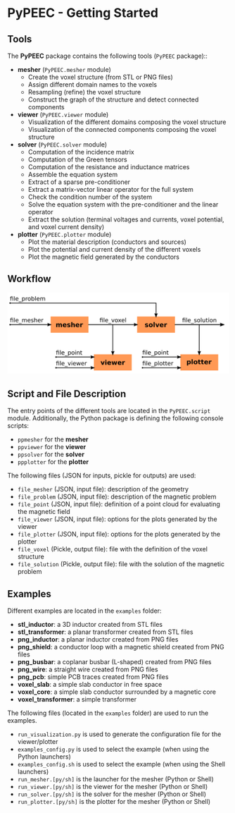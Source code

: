 # PyPEEC - Getting Started

## Tools

The **PyPEEC** package contains the following tools (`PyPEEC` package)::
* **mesher** (`PyPEEC.mesher` module)
  * Create the voxel structure (from STL or PNG files)
  * Assign different domain names to the voxels
  * Resampling (refine) the voxel structure
  * Construct the graph of the structure and detect connected components
* **viewer** (`PyPEEC.viewer` module)
  * Visualization of the different domains composing the voxel structure
  * Visualization of the connected components composing the voxel structure
* **solver** (`PyPEEC.solver` module)
  * Computation of the incidence matrix
  * Computation of the Green tensors
  * Computation of the resistance and inductance matrices
  * Assemble the equation system
  * Extract of a sparse pre-conditioner
  * Extract a matrix-vector linear operator for the full system
  * Check the condition number of the system
  * Solve the equation system with the pre-conditioner and the linear operator
  * Extract the solution (terminal voltages and currents, voxel potential, and voxel current density)
* **plotter** (`PyPEEC.plotter` module)
    * Plot the material description (conductors and sources)
    * Plot the potential and current density of the different voxels
    * Plot the magnetic field generated by the conductors

## Workflow

![viewer](images/workflow.png)

## Script and File Description

The entry points of the different tools are located in the `PyPEEC.script` module.
Additionally, the Python package is defining the following console scripts:
* `ppmesher` for the **mesher**
* `ppviewer` for the **viewer**
* `ppsolver` for the **solver**
* `ppplotter` for the **plotter**

The following files (JSON for inputs, pickle for outputs) are used:
* `file_mesher` (JSON, input file): description of the geometry
* `file_problem` (JSON, input file): description of the magnetic problem
* `file_point` (JSON, input file): definition of a point cloud for evaluating the magnetic field
* `file_viewer` (JSON, input file): options for the plots generated by the viewer
* `file_plotter` (JSON, input file): options for the plots generated by the plotter
* `file_voxel` (Pickle, output file): file with the definition of the voxel structure
* `file_solution` (Pickle, output file): file with the solution of the magnetic problem

## Examples

Different examples are located in the `examples` folder:
* **stl_inductor**: a 3D inductor created from STL files
* **stl_transformer**: a planar transformer created from STL files
* **png_inductor**: a planar inductor created from PNG files
* **png_shield**: a conductor loop with a magnetic shield created from PNG files
* **png_busbar**: a coplanar busbar (L-shaped) created from PNG files
* **png_wire**: a straight wire created from PNG files
* **png_pcb**: simple PCB traces created from PNG files
* **voxel_slab**: a simple slab conductor in free space
* **voxel_core**: a simple slab conductor surrounded by a magnetic core
* **voxel_transformer**: a simple transformer

The following files (located in the `examples` folder) are used to run the examples.
* `run_visualization.py` is used to generate the configuration file for the viewer/plotter
* `examples_config.py` is used to select the example (when using the Python launchers)
* `examples_config.sh` is used to select the example (when using the Shell launchers)
* `run_mesher.[py/sh]` is the launcher for the mesher (Python or Shell)
* `run_viewer.[py/sh]` is the viewer for the mesher (Python or Shell)
* `run_solver.[py/sh]` is the solver for the mesher (Python or Shell)
* `run_plotter.[py/sh]` is the plotter for the mesher (Python or Shell)
